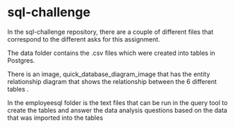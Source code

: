 # sql-challenge

In the sql-challenge repository, there are a couple of different files that correspond to the different asks for this assignment.

The data folder contains the .csv files which were created into tables in Postgres.

There is an image, quick_database_diagram_image that has the entity relationship diagram that shows the relationship between the 6 different tables .

In the employeesql folder is the text files that can be run in the query tool to create the tables and answer the data analysis questions based on the data that was imported into the tables
